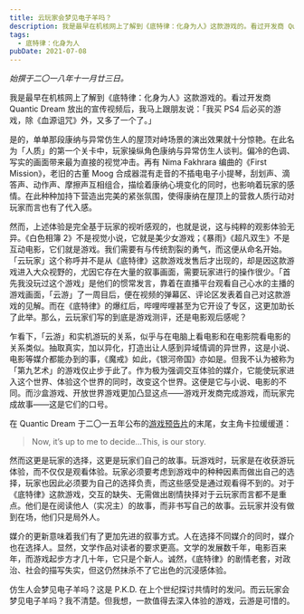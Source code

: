 ```yaml
---
title: 云玩家会梦见电子羊吗？
description: 我是最早在机核网上了解到《底特律：化身为人》这款游戏的。看过开发商 Quantic Dream 放出的宣传视频后，我马上跟朋友说：「我买 PS4 后必买的游戏，除《血源诅咒》外，又多一个了。」
tags:
  - 底特律：化身为人
pubDate: 2021-07-08
---
```


*始撰于二〇一八年十一月廿三日。*

我是最早在机核网上了解到《底特律：化身为人》这款游戏的。看过开发商 Quantic Dream 放出的宣传视频后，我马上跟朋友说：「我买 PS4 后必买的游戏，除《血源诅咒》外，又多了一个了。」

是的，单单那段康纳与异常仿生人的屋顶对峙场景的演出效果就十分惊艳。在此名为「人质」的第一个关卡中，玩家操纵角色康纳与异常仿生人谈判。偏冷的色调、写实的画面带来最为直接的视觉冲击。再有 Nima Fakhrara 编曲的《First Mission》，老旧的古董 Moog 合成器混有走音的不插电电子小提琴，刮划声、滴答声、动作声、摩擦声互相组合，描绘着康纳心境变化的同时，也影响着玩家的感情。在此种种加持下营造出完美的紧张氛围，使得康纳在屋顶上的营救人质行动对玩家而言也有了代入感。

然而，上述体验是完全基于玩家的视听感观的，也就是说，这与纯粹的<span class="heti-em">观影</span>体验无异。《白色相簿 2》不是<span class="heti-em">视觉小说</span>，它就是美少女游戏；《暴雨》《超凡双生》不是<span class="heti-em">互动电影</span>，它们就是游戏。我们需要有与传统割裂的勇气，而这便从命名开始。「云玩家」这个称呼并不是从《底特律》这款游戏发售后才出现的，却是因这款游戏进入大众视野的，尤因它存在大量的叙事画面，需要玩家进行的操作很少。「首先我没玩过这个游戏」是他们的惯常发言，靠着在直播平台观看自己心水的主播的游戏画面，「云游」了一周目后，便在视频的弹幕区、评论区发表着自己对这款游戏的见解。而在《底特律》的爆红后，哔哩哔哩甚至为它开设了专区，这更加助长了此举。那么，云玩家们写的到底是游戏测评，还是电影观后感呢？

乍看下，「云游」和实机游玩的关系，似乎与在电脑上看电影和在电影院看电影的关系类似。抽取真实，加以异化，打造出让人感到异域情调的异世界，这是小说、电影等媒介都能办到的事，《魔戒》如此，《银河帝国》亦如是。但我不认为被称为「第九艺术」的游戏仅止步于此了。作为极为强调交互体验的媒介，它能使玩家进入这个世界、体验这个世界的同时，改变这个世界。这便是它与小说、电影的不同。而沙盒游戏、开放世界游戏更加凸显这点——游戏开发商完成游戏，而玩家完成故事——这是它们的口号。

在 Quantic Dream 于二〇一五年公布的[游戏预告片](https://www.youtube.com/watch?v=Pelrr__9qx8)的末尾，女主角卡拉缓缓道：

> Now, it’s up to me to decide…This, is our story.

然而这更是玩家的选择，这更是玩家们自己的故事。玩游戏时，玩家是在收获<span class="heti-em">游玩体验</span>，而不仅仅是<span class="heti-em">观看体验</span>。玩家必须要考虑到游戏中的种种因素而做出自己的选择，玩家也因此必须要为自己的选择负责，而这些感受是通过<span class="heti-em">观看</span>得不到的。对于《底特律》这款游戏，交互的缺失、无需做出剧情抉择对于云玩家而言都不是重点。他们是在<span class="heti-em">阅读</span>他人（实况主）的故事，而非<span class="heti-em">书写</span>自己的故事。云玩家并没有做到<span class="heti-em">在场</span>，他们只是局外人。

媒介的更新意味着我们有了更加先进的叙事方式。人在选择不同媒介的同时，媒介也在选择人。显然，文学作品对读者的要求更高。文学的发展数千年，电影百来年，而游戏起步方才几十年，它只是个新人。诚然，《底特律》的剧情老套，对政治、社会的描写失实，但这仍然抹杀不了它出色的沉浸感体验。

仿生人会梦见电子羊吗？这是 P.K.D. 在上个世纪探讨共情时的发问。而云玩家会梦见电子羊吗？我不清楚。但我想，一款值得去深入体验的游戏，云游是可惜的。